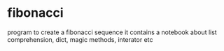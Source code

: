 # fibonacci
program to create a fibonacci sequence 
it contains a notebook about list comprehension, dict, magic methods, interator etc
